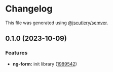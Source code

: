 # Changelog

This file was generated using [@jscutlery/semver](https://github.com/jscutlery/semver).

## 0.1.0 (2023-10-09)


### Features

* **ng-form:** init library ([1989542](https://github.com/zupit-it/zupit-angular/commit/19895424083b00c3c9874d4034dfeb8927a48603))
